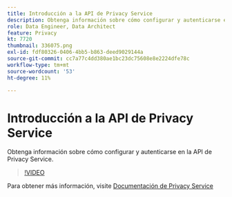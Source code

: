 ```yaml
---
title: Introducción a la API de Privacy Service
description: Obtenga información sobre cómo configurar y autenticarse en la API de Privacy Service.
role: Data Engineer, Data Architect
feature: Privacy
kt: 7720
thumbnail: 336075.png
exl-id: fdf80326-0406-4bb5-b863-deed9029144a
source-git-commit: cc7a77c4dd380ae1bc23dc75608e8e2224dfe78c
workflow-type: tm+mt
source-wordcount: '53'
ht-degree: 11%

---
```


# Introducción a la API de Privacy Service

Obtenga información sobre cómo configurar y autenticarse en la API de Privacy Service.

>[!VIDEO](https://video.tv.adobe.com/v/336075?quality=12&learn=on)

Para obtener más información, visite [Documentación de Privacy Service](https://experienceleague.adobe.com/docs/experience-platform/privacy/home.html?lang=es)
